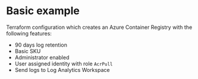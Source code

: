 # Basic example

Terraform configuration which creates an Azure Container Registry with the following features:

- 90 days log retention
- Basic SKU
- Administrator enabled
- User assigned identity with role `AcrPull`
- Send logs to Log Analytics Workspace
